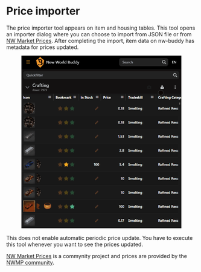 # Price importer

The price importer tool appears on item and housing tables. This tool opens an importer dialog where you can choose to import from JSON file or from [NW Market Prices](https://nwmarketprices.com/). After completing the import, item data on nw-buddy has metadata for prices updated.&#x20;

<figure><img src="../.gitbook/assets/toolbar-price-importer.gif" alt=""><figcaption></figcaption></figure>

This does not enable automatic periodic price update. You have to execute this tool whenever you want to see the prices updated.

[NW Market Prices](https://nwmarketprices.com/) is a commynity project and prices are provided by the [NWMP community](https://nwmarketprices.com/).&#x20;
